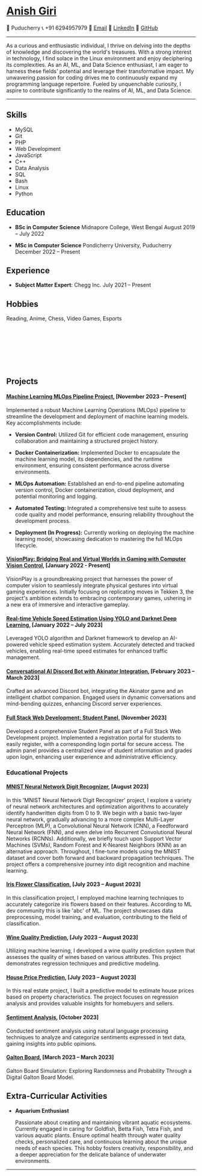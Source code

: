# [**Anish Giri**](https://www.linkedin.com/in/anish-giri-a4031723a/)

📍 Puducherry
📞 +91 6294957979
📧 [Email](anishgiri163@gmail.com)
💼 [LinkedIn](https://www.linkedin.com/in/anish-giri-a4031723a/)
🐙 [GitHub](https://github.com/Leptons1618)

---

As a curious and enthusiastic individual, I thrive on delving into the depths of knowledge and discovering the world's treasures. With a strong interest in technology, I find solace in the Linux environment and enjoy deciphering its complexities. As an AI, ML, and Data Science enthusiast, I am eager to harness these fields' potential and leverage their transformative impact. My unwavering passion for coding drives me to continuously expand my programming language repertoire. Fueled by unquenchable curiosity, I aspire to contribute significantly to the realms of AI, ML, and Data Science.

---

## **Skills**

- MySQL
- Git
- PHP
- Web Development
- JavaScript
- C++
- Data Analysis
- SQL
- Bash
- Linux
- Python

## **Education**

- **BSc in Computer Science**
  Midnapore College, West Bengal
  August 2019 – July 2022

- **MSc in Computer Science**
  Pondicherry University, Puducherry
  December 2022 – Present

## **Experience**

- **Subject Matter Expert**:
  Chegg Inc.
  July 2021 – Present

## **Hobbies**

 Reading, Anime, Chess, Video Games, Esports

<br>
<br>
<br>
<br>
<br>
<br>

## **Projects**

#### [__Machine Learning MLOps Pipeline Project__](https://gitlab.com/lept0n5/MLOPs), [November 2023 – Present]

Implemented a robust Machine Learning Operations (MLOps) pipeline to streamline the development and deployment of machine learning models. Key accomplishments include:

- **Version Control:** Utilized Git for efficient code management, ensuring collaboration and maintaining a structured project history.

- **Docker Containerization:** Implemented Docker to encapsulate the machine learning model, its dependencies, and the runtime environment, ensuring consistent performance across diverse environments.

- **MLOps Automation:** Established an end-to-end pipeline automating version control, Docker containerization, cloud deployment, and potential monitoring and logging.

- **Automated Testing:** Integrated a comprehensive test suite to assess code quality and model performance, ensuring reliability throughout the development process.

- **Deployment (In Progress):** Currently working on deploying the machine learning model, showcasing dedication to mastering the full MLOps lifecycle.

#### [__VisionPlay: Bridging Real and Virtual Worlds in Gaming with Computer Vision Control__](https://github.com/Leptons1618/VisionPlay-Bridging-Real-and-Virtual-Worlds-in-Gaming-with-Computer-Vision-Control), [January 2022 - Present]

VisionPlay is a groundbreaking project that harnesses the power of computer vision to seamlessly integrate physical gestures into virtual gaming experiences. Initially focusing on replicating moves in Tekken 3, the project's ambition extends to embracing contemporary games, ushering in a new era of immersive and interactive gameplay.

#### [__Real-time Vehicle Speed Estimation Using YOLO and Darknet Deep Learning__](https://github.com/Leptons1618/vehicle_speed_estimation), [January 2022 – July 2023]

Leveraged YOLO algorithm and Darknet framework to develop an AI-powered vehicle speed estimation system. Accurately detected and tracked vehicles, enabling real-time speed estimates for enhanced traffic management.

#### [__Conversational AI Discord Bot with Akinator Integration__](https://github.com/Leptons1618/quark), [February 2023 – March 2023]

Crafted an advanced Discord bot, integrating the Akinator game and an intelligent chatbot companion. Engaged users in dynamic conversations and mind-bending quizzes, enhancing Discord server experiences.

#### [__Full Stack Web Development: Student Panel__](https://github.com/Leptons1618/Full-Stack-Web-Development-Student-Pane), [November 2023] 

Developed a comprehensive Student Panel as part of a Full Stack Web Development project. Implemented a registration portal for students to easily register, with a corresponding login portal for secure access. The admin panel provides a centralized view of student information and grades upon login, enhancing user experience and administrative efficiency.

### __Educational Projects__

#### [__MNIST Neural Network Digit Recognizer__](https://github.com/Leptons1618/MNIST-Neural-Network-digit-recognizer), [August 2023]

In this 'MNIST Neural Network Digit Recognizer' project, I explore a variety of neural network architectures and optimization algorithms to accurately identify handwritten digits from 0 to 9. We begin with a basic two-layer neural network, gradually advancing to a more complex Multi-Layer Perceptron (MLP), a Convolutional Neural Network (CNN), a Feedforward Neural Network (FNN), and even delve into Recurrent Convolutional Neural Networks (RCNNs). Additionally, we briefly touch upon Support Vector Machines (SVMs), Random Forest and K-Nearest Neighbors (KNN) as an alternative approach. Throughout, I fine-tune models using the MNIST dataset and cover both forward and backward propagation techniques. The project offers a comprehensive journey into digit recognition and machine learning.

#### [__Iris Flower Classification__](https://github.com/Leptons1618/Internships/tree/main/IRIS%20Classifiaction), [July 2023 – August 2023]

In this classification project, I employed machine learning techniques to accurately categorize iris flowers based on their features. According to ML dev community this is like 'abc' of ML. The project showcases data preprocessing, model training, and evaluation, contributing to the field of classification.

#### [__Wine Quality Prediction__](https://github.com/Leptons1618/Internships/tree/main/Wine%20Quality%20Prediction), [July 2023 – August 2023]

Utilizing machine learning, I developed a wine quality prediction system that assesses the quality of wines based on various attributes. This project demonstrates regression techniques and predictive modeling.

#### [__House Price Prediction__](https://github.com/Leptons1618/Internships/tree/main/House%20Price%20Prediction), [July 2023 – August 2023]

In this real estate project, I built a predictive model to estimate house prices based on property characteristics. The project focuses on regression analysis and provides valuable insights for homebuyers and sellers.

#### [__Sentiment Analysis__](https://github.com/Leptons1618/Internships/tree/main/Naive%20Bayes%20Classification%20for%20Sentiment%20Analysis), [October 2023]

Conducted sentiment analysis using natural language processing techniques to analyze and categorize sentiments expressed in text data, gaining insights into public opinions.

#### [__Galton Board__](https://github.com/Leptons1618/Galton-Board), [March 2023 – March 2023]

Galton Board Simulation: Exploring Randomness and Probability Through a Digital Galton Board Model.

## **Extra-Curricular Activities**

- **Aquarium Enthusiast**

    Passionate about creating and maintaining vibrant aquatic ecosystems. Currently engaged in caring for Goldfish, Betta Fish, Tetra Fish, and various aquatic plants. Ensure optimal health through water quality checks, personalized care, and continuous learning about the unique needs of each species. This hobby fosters creativity, responsibility, and a deeper appreciation for the delicate balance of underwater environments.

---
